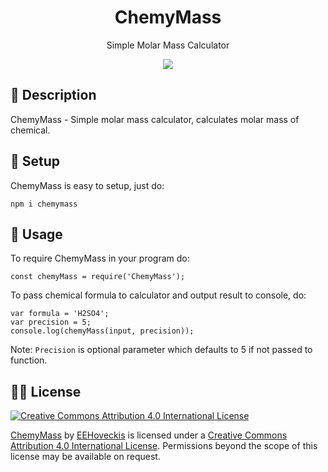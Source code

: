 <h1 align="center">ChemyMass</h1>
<p align="center">Simple Molar Mass Calculator</p>
<p align="center">
<a href="https://nodei.co/npm/chemymass/"><img src="https://nodei.co/npm/chemymass.png"></a>
</p>

## 📝 Description
ChemyMass - Simple molar mass calculator, calculates molar mass of chemical.

## 🔧 Setup
ChemyMass is easy to setup, just do:
```
npm i chemymass
```

## 📕 Usage
To require ChemyMass in your program do:
```
const chemyMass = require('ChemyMass');
```

To pass chemical formula to calculator and output result to console, do:
```
var formula = 'H2SO4';
var precision = 5;
console.log(chemyMass(input, precision));
```

Note: `Precision` is optional parameter which defaults to 5 if not passed to function.

## 👨‍⚖️ License
[![Creative Commons Attribution 4.0 International License](https://i.creativecommons.org/l/by/4.0/88x31.png)](https://creativecommons.org/licenses/by/4.0/)

[ChemyMass](https://github.com/EEHoveckis/ChemyMass) by [EEHoveckis](https://github.com/EEHoveckis) is licensed under a [Creative Commons Attribution 4.0 International License](https://creativecommons.org/licenses/by/4.0/). Permissions beyond the scope of this license may be available on request.

